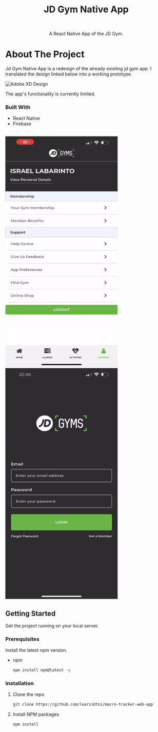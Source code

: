 <div>
    <h1 align="center">JD Gym Native App</h1>
    <br/>
    <p align="center">
        A React Native App of the JD Gym.
    </p>

    

</div>


# About The Project
Jd Gym Native App is a redesign of the already exisitng jd gym app. I translated the design linked below into a working prototype.

![Adobe XD Design](https://xd.adobe.com/view/c92821ad-effa-4615-7d60-534c34857019-bf19/ "adobe xd design")

The app's functionality is currently limited.

### Built With

* React Native
* Firebase

</br>
<img src="./assets/gif/account.gif" height="720" width="350">
<img src="./assets/gif/login.gif" height="720" width="350">


<!-- GETTING STARTED -->
## Getting Started

Get the project running on your local server.

### Prerequisites

Install the latest npm version.
* npm
  ```sh
  npm install npm@latest -g
  ```

### Installation

1. Clone the repo
   ```sh
   git clone https://github.com/learsiOtni/macro-tracker-web-app
   ```
2. Install NPM packages
   ```sh
   npm install
   ```

